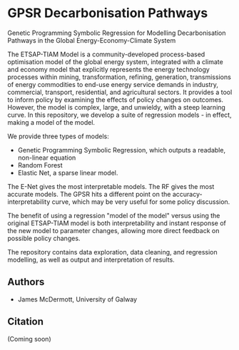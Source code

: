 # GPSR Decarbonisation Pathways

Genetic Programming Symbolic Regression for Modelling Decarbonisation Pathways in the Global Energy-Economy-Climate System


The ETSAP-TIAM Model is a community-developed process-based optimisation model of the global energy system, integrated with a climate and economy model that explicitly represents the energy technology processes within mining, transformation, refining, generation, transmissions of energy commodities to end-use energy service demands in industry, commercial, transport, residential, and agricultural sectors. It provides a tool to inform policy by examining the effects of policy changes on outcomes. However, the model is complex, large, and unwieldy, with a steep learning curve. In this repository, we develop a suite of regression models - in effect, making a model of the model. 

We provide three types of models:

* Genetic Programming Symbolic Regression, which outputs a readable, non-linear equation
* Random Forest
* Elastic Net, a sparse linear model.

The E-Net gives the most interpretable models. The RF gives the most accurate models. The GPSR hits a different point on the accuracy-interpretability curve, which may be very useful for some policy discussion.

The benefit of using a regression "model of the model" versus using the original ETSAP-TIAM model is both interpretability and instant response of the new model to parameter changes, allowing more direct feedback on possible policy changes. 

The repository contains data exploration, data cleaning, and regression modelling, as well as output and interpretation of results.

## Authors

* James McDermott, University of Galway


## Citation

(Coming soon)

